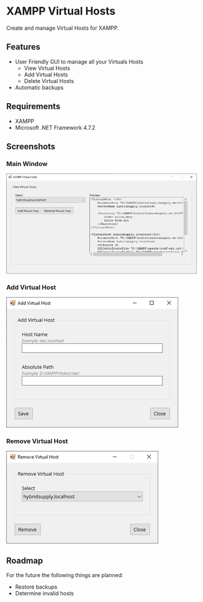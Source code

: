 # XAMPP Virtual Hosts
Create and manage Virtual Hosts for XAMPP.

## Features
- User Friendly GUI to manage all your Virtuals Hosts
    - View Virtual Hosts
    - Add Virtual Hosts
    - Delete Virtual Hosts
- Automatic backups

## Requirements
- XAMPP
- Microsoft .NET Framework 4.7.2

## Screenshots
### Main Window
![Main Window](/screenshots/main-window.png "Main Window")

### Add Virtual Host
![Add Virtual Host](/screenshots/add-virtual-host.png "Add Virtual Host")

### Remove Virtual Host
![Remove Virtual Host](/screenshots/remove-virtual-host.png "Remove Virtual Host")

## Roadmap
For the future the following things are planned:
- Restore backups
- Determine invalid hosts